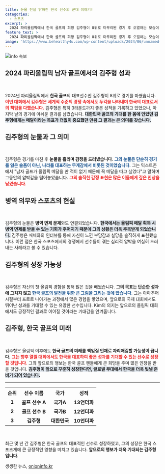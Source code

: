 ```yaml
---
title: 눈물 진실 밝혀진 한국 선수의 군대 이야기!
categories:
  - 스포츠
excerpt: >
  2024 파리올림픽에서 한국 골프의 희망 김주형이 8위로 마무리된 경기 후 오열하는 모습이 포착됐다. 메달을 놓친 아쉬움과 병역 면제의 현실이 겹쳐진 그의 눈물, 그 진정한 의미는 과연 무엇일까? 클릭해서 그의 진솔한 이야기를 확인해보세요!
feature_text: >
  2024 파리올림픽에서 한국 골프의 희망 김주형이 8위로 마무리된 경기 후 오열하는 모습이 포착됐다. 메달을 놓친 아쉬움과 병역 면제의 현실이 겹쳐진 그의 눈물, 그 진정한 의미는 과연 무엇일까? 클릭해서 그의 진솔한 이야기를 확인해보세요!
image: 'https://www.behealthy4u.com/wp-content/uploads/2024/06/unnamed-file.png'
---
```


<p><img src="https://www.behealthy4u.com/wp-content/uploads/2024/06/unnamed-file.png" alt="info 속보" /></p>

<h2 data-ke-size="size26">2024 파리올림픽 남자 골프에서의 김주형 성과</h2>

<p data-ke-size="size16">&nbsp;</p>

<p>2024년 파리올림픽에서 <b>한국 골프</b>의 대표선수인 김주형이 8위로 경기를 마쳤습니다. <b><span style="color: #ee2323;">이번 대회에서 김주형은 세계적 수준의 경쟁 속에서도 두각을 나타내며 한국의 대표로서의 책임을 다했습니다.</span></b> 김주형은 특히 3라운드까지 좋은 성적을 기록하고 있었으나, 마지막 날의 경기에 아쉬운 결과를 남겼습니다. <b><span style="background-color: #21538527;">대한민국 골프의 기대를 한 몸에 안았던 김주형에게는 메달이라는 목표가 더없이 중요했던 만큼 그 결과는 큰 의미를 갖습니다.</span></b></p>

<h2 data-ke-size="size26">김주형의 눈물과 그 의미</h2>

<p data-ke-size="size16">&nbsp;</p>

<p>김주형은 경기를 마친 후 <b>눈물을 흘리며 감정을 드러냈습니다</b>. <b><span style="color: #1a5490;">그의 눈물은 단순히 경기를 잃은 슬픔이 아닌, 나라를 대표하는 무게감에서 비롯된 것이었습니다.</span></b> 그는 믹스트존에서 "남자 골프가 올림픽 메달을 딴 적이 없기 때문에 꼭 메달을 따고 싶었다"고 말하며 그동안의 압박감을 털어놓았습니다. <b><span style="color: #ee2323;">그의 솔직한 감정 표현은 많은 이들에게 깊은 인상을 남겼습니다.</span></b></p>

<h2 data-ke-size="size26">병역 의무와 스포츠의 현실</h2>

<p data-ke-size="size16">&nbsp;</p>

<p>김주형의 눈물은 <b>병역 면제 문제</b>와도 연결되었습니다. <b><span style="background-color: #21538527;">한국에서는 올림픽 메달 획득 시 병역 면제를 받을 수 있는 기회가 주어지기 때문에 그의 상황은 더욱 주목받게 되었습니다.</span></b> 김주형은 매체와의 인터뷰를 통해 자신이 느낀 부담감과 실망을 솔직하게 표현했습니다. 이런 점은 한국 스포츠에서의 경쟁에서 선수들이 겪는 심리적 압박을 여실히 드러내는 사례라고 볼 수 있습니다.</p>

<h2 data-ke-size="size26">김주형의 성장 가능성</h2>

<p data-ke-size="size16">&nbsp;</p>

<p>김주형은 자신의 첫 올림픽 경험을 통해 많은 것을 배웠습니다. <b>그의 목표는 단순한 성과에 그치지 않고</b> <b><span style="color: #1a5490;">한국 골프의 발전을 위한 큰 그림을 그리는 것에 있습니다.</span></b> 그는 아마추어 시절부터 프로로 나아가는 과정에서 많은 경험을 쌓았으며, 앞으로의 국제 대회에서도 뛰어난 성과를 기대할 수 있는 유망한 선수입니다. Kim의 의지는 앞으로의 올림픽 대회에서도 긍정적인 결과로 이어질 것이라는 기대감을 안겨줍니다.</p>

<h2 data-ke-size="size26">김주형, 한국 골프의 미래</h2>

<p data-ke-size="size16">&nbsp;</p>

<p>김주형은 올림픽 이후에도 <b>한국 골프의 미래를 책임질 인재로 자리매김할 가능성이 큽니다</b>. <b><span style="color: #ee2323;">그는 향후 열릴 대회에서도 한국을 대표하여 좋은 성과를 기대할 수 있는 선수로 성장할 것입니다.</span></b> 그의 앞으로의 행보는 한국 골프 팬들에게 큰 희망을 주며 많은 인정을 받을 것입니다. <b><span style="background-color: #21538527;">김주형이 앞으로 꾸준히 성장한다면, 글로벌 무대에서 한국을 더욱 빛낼 준비가 되어 있습니다.</span></b></p>

<hr>

<table>
  <tr>
    <th style="text-align: center; height: 30px;">순위</th>
    <th style="text-align: center; height: 30px;">선수 이름</th>
    <th style="text-align: center; height: 30px;">국가</th>
    <th style="text-align: center; height: 30px;">성적</th>
  </tr>
  <tr>
    <td style="text-align: center; height: 17px;"><b>1</b></td>
    <td style="text-align: center; height: 17px;"><b>골프 선수 A</b></td>
    <td style="text-align: center; height: 17px;"><b>국가A</b></td>
    <td style="text-align: center; height: 17px;"><b>13언더파</b></td>
  </tr>
  <tr>
    <td style="text-align: center; height: 17px;"><b>2</b></td>
    <td style="text-align: center; height: 17px;"><b>골프 선수 B</b></td>
    <td style="text-align: center; height: 17px;"><b>국가B</b></td>
    <td style="text-align: center; height: 17px;"><b>12언더파</b></td>
  </tr>
  <tr>
    <td style="text-align: center; height: 17px;"><b>3</b></td>
    <td style="text-align: center; height: 17px;"><b>김주형</b></td>
    <td style="text-align: center; height: 17px;"><b>대한민국</b></td>
    <td style="text-align: center; height: 17px;"><b>10언더파</b></td>
  </tr>
</table>

<p data-ke-size="size16">&nbsp;</p>

<p>최근 몇 년 간 김주형은 한국 골프의 대표적인 선수로 성장하였고, 그의 성장은 한국 스포츠계에 큰 긍정적인 영향을 미치고 있습니다. <b>앞으로의 행보가 더욱 기대되는 김주형입니다.</b></p>
생생한 뉴스, <a href="https://onioninfo.kr" rel="dofollow">onioninfo.kr</a>


